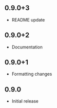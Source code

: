 ## 0.9.0+3

* README update

## 0.9.0+2

* Documentation

## 0.9.0+1

* Formatting changes

## 0.9.0

* Initial release
